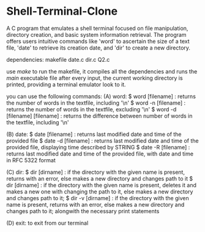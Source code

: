 # Shell-Terminal-Clone
A C program that emulates a shell terminal focused on file manipulation, directory creation, and basic system information retrieval. The program offers users intuitive commands like 'word' to ascertain the size of a text file, 'date' to retrieve its creation date, and 'dir' to create a new directory.

dependencies: makefile date.c dir.c Q2.c

use *make* to run the makefile, it compiles all the dependencies and runs the *main* executable file
after every input, the current working directory is printed, providing a terminal emulator look to it.

you can use the following commands:
(A) word: 
	$ word [filename] : returns the number of words in the textfile, including '\n'
	$ word -n [filename] : returns the number of words in the textfile, excluding '\n'
	$ word -d [filename] [filename] : returns the difference between number of words in the textfile, including '\n'

(B) date:
	$ date [filename] : returns last modified date and time of the provided file
	$ date -d [filename] : returns last modified date and time of the provided file,
						displaying time described by STRING
	$ date -R [filename] : returns last modified date and time of the provided file, 
						with date and time in RFC 5322 format

(C) dir:
	$ dir [dirname] : if the directory with the given name is present, returns with an error, 
					else makes a new directory and changes path to it
	$ dir [dirname] : if the directory with the given name is present, deletes it and makes a new one with changing the path to it, 
					else makes a new directory and changes path to it; 
	$ dir -v [dirname] : if the directory with the given name is present, returns with an error, 
					else makes a new directory and changes path to it; 
					alongwith the necessary print statements

(D) exit: to exit from our terminal
